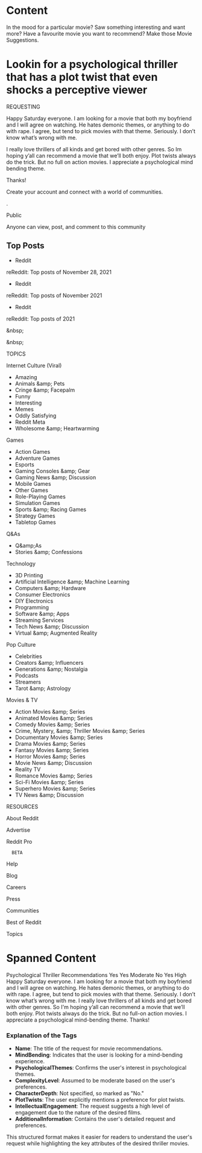 # Content
<!-- image -->

<!-- image -->

<!-- image -->

In the mood for a particular movie? Saw something interesting and want more? Have a favourite movie you want to recommend? Make those Movie Suggestions.

# Lookin for a psychological thriller that has a plot twist that even shocks a perceptive viewer

REQUESTING

Happy Saturday everyone. I am looking for a movie that both my boyfriend and I will agree on watching. He hates demonic themes, or anything to do with rape. I agree, but tend to pick movies with that theme. Seriously. I don’t know what’s wrong with me.

I really love thrillers of all kinds and get bored with other genres. So Im hoping y’all can recommend a movie that we’ll both enjoy. Plot twists always do the trick. But no full on action movies. I appreciate a psychological mind bending theme.

Thanks!

Create your account and connect with a world of communities.

.

Public

Anyone can view, post, and comment to this community

## Top Posts

- Reddit 

reReddit: Top posts of November 28, 2021
- Reddit 

reReddit: Top posts of November 2021
- Reddit 

reReddit: Top posts of 2021

&amp;nbsp;

&amp;nbsp;

TOPICS

Internet Culture (Viral)

- Amazing
- Animals &amp;amp; Pets
- Cringe &amp;amp; Facepalm
- Funny
- Interesting
- Memes
- Oddly Satisfying
- Reddit Meta
- Wholesome &amp;amp; Heartwarming

Games

- Action Games
- Adventure Games
- Esports
- Gaming Consoles &amp;amp; Gear
- Gaming News &amp;amp; Discussion
- Mobile Games
- Other Games
- Role-Playing Games
- Simulation Games
- Sports &amp;amp; Racing Games
- Strategy Games
- Tabletop Games

Q&amp;As

- Q&amp;amp;As
- Stories &amp;amp; Confessions

Technology

- 3D Printing
- Artificial Intelligence &amp;amp; Machine Learning
- Computers &amp;amp; Hardware
- Consumer Electronics
- DIY Electronics
- Programming
- Software &amp;amp; Apps
- Streaming Services
- Tech News &amp;amp; Discussion
- Virtual &amp;amp; Augmented Reality

Pop Culture

- Celebrities
- Creators &amp;amp; Influencers
- Generations &amp;amp; Nostalgia
- Podcasts
- Streamers
- Tarot &amp;amp; Astrology

Movies &amp; TV

- Action Movies &amp;amp; Series
- Animated Movies &amp;amp; Series
- Comedy Movies &amp;amp; Series
- Crime, Mystery, &amp;amp; Thriller Movies &amp;amp; Series
- Documentary Movies &amp;amp; Series
- Drama Movies &amp;amp; Series
- Fantasy Movies &amp;amp; Series
- Horror Movies &amp;amp; Series
- Movie News &amp;amp; Discussion
- Reality TV
- Romance Movies &amp;amp; Series
- Sci-Fi Movies &amp;amp; Series
- Superhero Movies &amp;amp; Series
- TV News &amp;amp; Discussion

RESOURCES

About Reddit

Advertise

Reddit Pro

      BETA

Help

Blog

Careers

Press

Communities

Best of Reddit

Topics

<!-- image -->

# Spanned Content
<ThrillerMovie>
    <Name>Psychological Thriller Recommendations</Name>
    <MindBending>Yes</MindBending>
    <PsychologicalThemes>Yes</PsychologicalThemes>
    <ComplexityLevel>Moderate</ComplexityLevel>
    <CharacterDepth>No</CharacterDepth>
    <PlotTwists>Yes</PlotTwists>
    <IntellectualEngagement>High</IntellectualEngagement>
    <AdditionalInformation>
        Happy Saturday everyone. I am looking for a movie that both my boyfriend and I will agree on watching. He hates demonic themes, or anything to do with rape. I agree, but tend to pick movies with that theme. Seriously. I don’t know what’s wrong with me.
        I really love thrillers of all kinds and get bored with other genres. So I'm hoping y’all can recommend a movie that we’ll both enjoy. Plot twists always do the trick. But no full-on action movies. I appreciate a psychological mind-bending theme.
        Thanks!
    </AdditionalInformation>
</ThrillerMovie>



### Explanation of the Tags
- **Name**: The title of the request for movie recommendations.
- **MindBending**: Indicates that the user is looking for a mind-bending experience.
- **PsychologicalThemes**: Confirms the user's interest in psychological themes.
- **ComplexityLevel**: Assumed to be moderate based on the user's preferences.
- **CharacterDepth**: Not specified, so marked as "No."
- **PlotTwists**: The user explicitly mentions a preference for plot twists.
- **IntellectualEngagement**: The request suggests a high level of engagement due to the nature of the desired films.
- **AdditionalInformation**: Contains the user's detailed request and preferences.

This structured format makes it easier for readers to understand the user's request while highlighting the key attributes of the desired thriller movies.